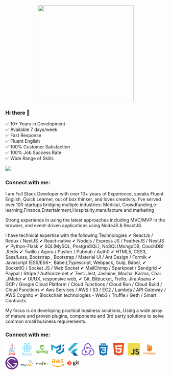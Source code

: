 
<div align="center">
  <img src="https://3ecenter.s3.ap-south-1.amazonaws.com/sachinv4.jpg" width="300" class="round" height="300"/>
</div>

### Hi there 👋

✅ 10+ Years in Development </br>
✅ Available 7 days/week </br>
✅ Fast Response </br>
✅ Fluent English </br>
✅ 100% Customer Satisfaction </br>
✅ 100% Job Success Rate </br>
✅ Wide Range of Skills</br>

![](https://komarev.com/ghpvc/?username=sutharms)

<h3 align="left">Connect with me:</h3>

 I am  Full Stack Developer with over 10+ years of Experience, speaks Fluent English, Quick Learner, out of box thinker, and loves creativity. I’ve served over 100 startups bridging multiple industries: Medical, Crowdfunding,e-learning,Finance,Entertainment,Hospitality,manufacture and marketing

Strong experience in using the latest approaches including MVC/MVP in the browser, and event-driven applications using NodeJS & ReactJS.

I have technical expertise with the following Technologies 
✔ ReactJs / Redux  / NextJS
✔ React-native
✔ Nodejs / Express JS / FeatherJS / NestJS
✔ Python-Flask
✔ SQL(MySQL, PostgreSQL), NoSQL(MongoDB, CouchDB) ,Redis 
✔ Twillo  / Agora / Pusher / Pubnub / Auth0
✔ HTML5, CSS3, Sass/Less, Bootstrap , Bootstrap / Material UI / Ant Design / Formik
✔ Javascript (ES5/ES6+, Babel),Typescript, Webpack, Gulp, Babel,
✔  SocketIO / Socket JS / Web Socket 
✔ MailChimp / Sparkpost / Sendgrid
✔ Paypal / Stripe / Authorize.net
✔ Test: Jest, Jasmine, Mocha, Karma, Chai ,JMeter
✔ UI/UX, responsive web,
✔ Git, Bitbucket, Trello, Jira,Asana
✔ GCP / Google Cloud Platform / Cloud Functions / Cloud Run / Cloud Build / Cloud Functions 
✔ Aws Services / AWS  / S3 / EC2 / Lambda / API Gateway / AWS Cognito
✔ Blockchain technologies - Web3 / Truffle / Geth / Smart Contracts

My focus is on developing practical business solutions, Using a wide array of mature and proven plugins, components and 3rd party solutions to solve common small business requirements.


<h3 align="left">Connect with me:</h3>
<div>
  <img src="https://github.com/devicons/devicon/blob/master/icons/java/java-original-wordmark.svg" title="Java" alt="Java" width="40" height="40"/>&nbsp;
  <img src="https://github.com/devicons/devicon/blob/master/icons/react/react-original-wordmark.svg" title="React" alt="React" width="40" height="40"/>&nbsp;
  <img src="https://github.com/devicons/devicon/blob/master/icons/spring/spring-original-wordmark.svg" title="Spring" alt="Spring" width="40" height="40"/>&nbsp;
  <img src="https://github.com/devicons/devicon/blob/master/icons/materialui/materialui-original.svg" title="Material UI" alt="Material UI" width="40" height="40"/>&nbsp;
  <img src="https://github.com/devicons/devicon/blob/master/icons/flutter/flutter-original.svg" title="Flutter" alt="Flutter" width="40" height="40"/>&nbsp;
  <img src="https://github.com/devicons/devicon/blob/master/icons/redux/redux-original.svg" title="Redux" alt="Redux " width="40" height="40"/>&nbsp;
  <img src="https://github.com/devicons/devicon/blob/master/icons/css3/css3-plain-wordmark.svg"  title="CSS3" alt="CSS" width="40" height="40"/>&nbsp;
  <img src="https://github.com/devicons/devicon/blob/master/icons/html5/html5-original.svg" title="HTML5" alt="HTML" width="40" height="40"/>&nbsp;
  <img src="https://github.com/devicons/devicon/blob/master/icons/javascript/javascript-original.svg" title="JavaScript" alt="JavaScript" width="40" height="40"/>&nbsp;
  <img src="https://github.com/devicons/devicon/blob/master/icons/firebase/firebase-plain-wordmark.svg" title="Firebase" alt="Firebase" width="40" height="40"/>&nbsp;
  <img src="https://github.com/devicons/devicon/blob/master/icons/gatsby/gatsby-original.svg" title="Gatsby"  alt="Gatsby" width="40" height="40"/>&nbsp;
  <img src="https://github.com/devicons/devicon/blob/master/icons/mysql/mysql-original-wordmark.svg" title="MySQL"  alt="MySQL" width="40" height="40"/>&nbsp;
  <img src="https://github.com/devicons/devicon/blob/master/icons/nodejs/nodejs-original-wordmark.svg" title="NodeJS" alt="NodeJS" width="40" height="40"/>&nbsp;
  <img src="https://github.com/devicons/devicon/blob/master/icons/amazonwebservices/amazonwebservices-plain-wordmark.svg" title="AWS" alt="AWS" width="40" height="40"/>&nbsp;
  <img src="https://github.com/devicons/devicon/blob/master/icons/git/git-original-wordmark.svg" title="Git" **alt="Git" width="40" height="40"/>
</div>


